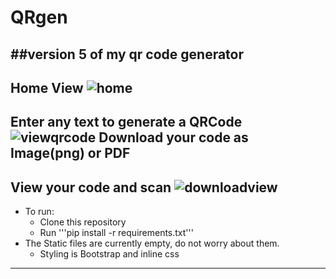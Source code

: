 # QRgen
##version 5 of my qr code generator
-----
Home View
![home](https://user-images.githubusercontent.com/80990247/180645448-5041948a-1f69-4864-b9fd-c1c3a0f51859.png)
-----
Enter any text to generate a QRCode
![viewqrcode](https://user-images.githubusercontent.com/80990247/180645534-73936b2d-6dcb-4d3b-9940-382229b0076f.png)
Download your code as Image(png) or PDF
-----
View your code and scan
![downloadview](https://user-images.githubusercontent.com/80990247/180645548-f0d48e6f-4bc4-4fc8-a6a7-1a29aa04ccc4.png)
-----
* To run:
    * Clone this repository
    * Run '''pip install -r requirements.txt'''
* The Static files are currently empty, do not worry about them.
    * Styling is Bootstrap and inline css
-----
